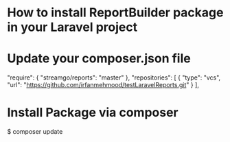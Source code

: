 # How to install ReportBuilder package in your Laravel project 

Update your composer.json file
========================================================================
"require": {
        "streamgo/reports": "master"
},
"repositories": [
        {
            "type": "vcs",
            "url": "https://github.com/irfanmehmood/testLaravelReports.git"
        }
],

Install Package via composer
========================================================================
$ composer update



